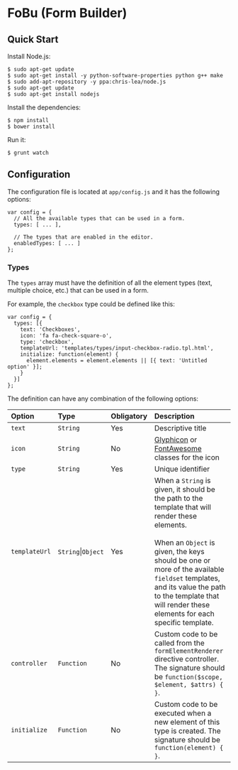 FoBu (Form Builder)
===================

Quick Start
-----------

Install Node.js:

```
$ sudo apt-get update
$ sudo apt-get install -y python-software-properties python g++ make
$ sudo add-apt-repository -y ppa:chris-lea/node.js
$ sudo apt-get update
$ sudo apt-get install nodejs
```

Install the dependencies:

```
$ npm install
$ bower install
```

Run it:

```
$ grunt watch
```

Configuration
-------------

The configuration file is located at `app/config.js` and it has the following options:

```
var config = {
  // All the available types that can be used in a form.
  types: [ ... ],
  
  // The types that are enabled in the editor.
  enabledTypes: [ ... ]
};
```

### Types

The `types` array must have the definition of all the element types (text, multiple choice,
etc.) that can be used in a form.

For example, the `checkbox` type could be defined like this:

```
var config = {
  types: [{
    text: 'Checkboxes',
    icon: 'fa fa-check-square-o',
    type: 'checkbox',
    templateUrl: 'templates/types/input-checkbox-radio.tpl.html',
    initialize: function(element) {
      element.elements = element.elements || [{ text: 'Untitled option' }];
    }
  }]
};
```

The definition can have any combination of the following options:

| Option        | Type                   | Obligatory | Description
| :------------ | :--------------------- | :--------- | :----------
| `text`        | `String`               | Yes        | Descriptive title
| `icon`        | `String`               | No         | [Glyphicon](http://getbootstrap.com/components/#glyphicons) or [FontAwesome](http://fontawesome.io/icons/) classes for the icon
| `type`        | `String`               | Yes        | Unique identifier
| `templateUrl` | `String`&#124;`Object` | Yes        | When a `String` is given, it should be the path to the template that will render these elements.<br><br>When an `Object` is given, the keys should be one or more of the available `fieldset` templates, and its value the path to the template that will render these elements for each specific template.
| `controller`  | `Function`             | No         | Custom code to be called from the `formElementRenderer` directive controller. The signature should be `function($scope, $element, $attrs) { }`.
| `initialize`  | `Function`             | No         | Custom code to be executed when a new element of this type is created. The signature should be `function(element) { }`.

